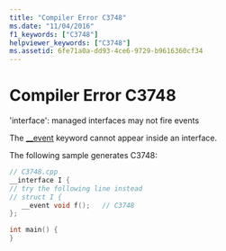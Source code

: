 ```yaml
---
title: "Compiler Error C3748"
ms.date: "11/04/2016"
f1_keywords: ["C3748"]
helpviewer_keywords: ["C3748"]
ms.assetid: 6fe71a0a-dd93-4ce6-9729-b9616360cf34
---
```

# Compiler Error C3748

'interface': managed interfaces may not fire events

The [__event](../../cpp/event.md) keyword cannot appear inside an interface.

The following sample generates C3748:

```cpp
// C3748.cpp
__interface I {
// try the following line instead
// struct I {
   __event void f();   // C3748
};

int main() {
}
```
